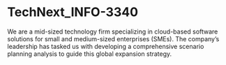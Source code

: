 # TechNext_INFO-3340
 We are a mid-sized technology firm specializing in cloud-based software solutions for small and medium-sized enterprises (SMEs). The company’s leadership has tasked us with developing a comprehensive scenario planning analysis to guide this global expansion strategy.

